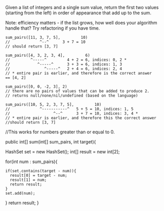 Given a list of integers and a single sum value, return the first two values (starting from the left) in order of appearance that add up to the sum.

Note: efficiency matters - if the list grows, how well does your algorithm handle that? Try refactoring if you have time.

```
sum_pairs([11, 3, 7, 5],         10)
//             ^--^      3 + 7 = 10
// should return [3, 7]

sum_pairs([4, 3, 2, 3, 4],         6)
//         ^-----^         4 + 2 = 6, indices: 0, 2 *
//            ^-----^      3 + 3 = 6, indices: 1, 3
//               ^-----^   2 + 4 = 6, indices: 2, 4
// * entire pair is earlier, and therefore is the correct answer
== [4, 2]

sum_pairs([0, 0, -2, 3], 2)
// there are no pairs of values that can be added to produce 2.
// returns null/none/nil/undefined (based on the language)

sum_pairs([10, 5, 2, 3, 7, 5],         10)
//             ^-----------^   5 + 5 = 10, indices: 1, 5
//                   ^--^      3 + 7 = 10, indices: 3, 4 *
// * entire pair is earlier, and therefore this the correct answer
//should return [3, 7]
```

//This works for numbers greater than or equal to 0.

public int[] sum(int[] sum_pairs, int target){


  HashSet<Integer> set = new HashSet();
  int[] result = new int[2];

  for(int num : sum_pairs){

    if(set.contains(target - num)){
      result[0] = target - num;
      result[1] = num;
      return result;
    }
    set.add(num);
  }
  return result;
}
